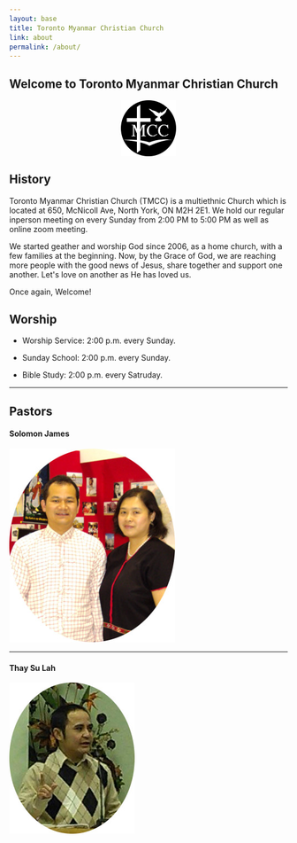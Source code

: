 ```yaml
---
layout: base
title: Toronto Myanmar Christian Church
link: about
permalink: /about/
---
```


## Welcome to Toronto Myanmar Christian Church

<img style="display: block; margin-left: auto; margin-right: auto; width: 20%;" src="/static/img/TMCC logo.png" alt="OMCY Logo" width="500"/>

## History

Toronto Myanmar Christian Church (TMCC) is a multiethnic Church which is located at 650, McNicoll Ave, North York, ON M2H 2E1. 
We hold our regular inperson meeting on every Sunday from 2:00 PM to 5:00 PM as well as online zoom meeting.

We started geather and worship God since 2006, as a home church, with a few families at the beginning. 
Now, by the Grace of God, we are reaching more people with the good news of Jesus, share together and support one another. 
Let's love on another as He has loved us.

Once again, Welcome!

## Worship

- Worship Service: 2:00 p.m. every Sunday.

- Sunday School: 2:00 p.m. every Sunday.

- Bible Study: 2:00 p.m. every Satruday.

-----------------------------------------

## Pastors

#### Solomon James

<img src="/static/img/photos/solomon_james.jpg" class="img-responsive" 
alt="Rev. and Mrs. Solomon James">




---------------------------------------


#### Thay Su Lah

<img src="/static/img/photos/thay_su_lah.jpg" class="img-responsive" 
alt="">


